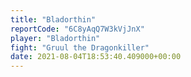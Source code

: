 ```yaml
---
title: "Bladorthin"
reportCode: "6C8yAqQ7W3kVjJnX"
player: "Bladorthin"
fight: "Gruul the Dragonkiller"
date: 2021-08-04T18:53:40.409000+00:00
---
```

